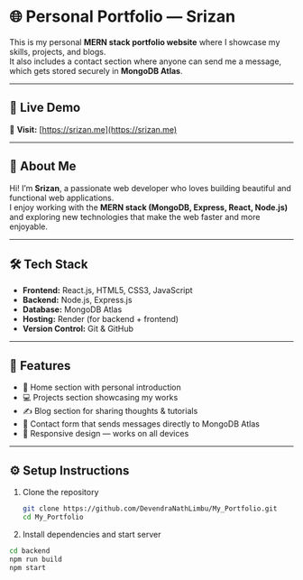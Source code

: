 # 🌐 Personal Portfolio — Srizan

This is my personal **MERN stack portfolio website** where I showcase my skills, projects, and blogs.  
It also includes a contact section where anyone can send me a message, which gets stored securely in **MongoDB Atlas**.

---

## 🚀 Live Demo
🔗 **Visit:** [https://srizan.me](https://srizan.me)

---

## 🧠 About Me
Hi! I’m **Srizan**, a passionate web developer who loves building beautiful and functional web applications.  
I enjoy working with the **MERN stack (MongoDB, Express, React, Node.js)** and exploring new technologies that make the web faster and more enjoyable.

---

## 🛠️ Tech Stack
- **Frontend:** React.js, HTML5, CSS3, JavaScript  
- **Backend:** Node.js, Express.js  
- **Database:** MongoDB Atlas  
- **Hosting:** Render (for backend + frontend)  
- **Version Control:** Git & GitHub  

---

## 💼 Features
- 🧍 Home section with personal introduction  
- 💻 Projects section showcasing my works  
- ✍️ Blog section for sharing thoughts & tutorials  
- 📩 Contact form that sends messages directly to MongoDB Atlas  
- 🌙 Responsive design — works on all devices  

---

## ⚙️ Setup Instructions

1. Clone the repository  
   ```bash
   git clone https://github.com/DevendraNathLimbu/My_Portfolio.git
   cd My_Portfolio

2. Install dependencies and start server
  ```bash
  cd backend
  npm run build
  npm start
